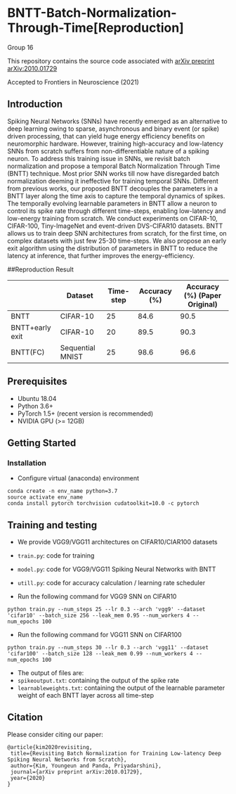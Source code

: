 # BNTT-Batch-Normalization-Through-Time[Reproduction]
Group 16

This repository contains the source code associated with [arXiv preprint arXiv:2010.01729][arXiv preprint arXiv:2010.01729]

Accepted to Frontiers in Neuroscience (2021)

[arXiv preprint arXiv:2010.01729]: https://arxiv.org/abs/2010.01729

## Introduction

Spiking Neural Networks (SNNs) have recently emerged as an alternative to deep learning owing to sparse, asynchronous and binary event (or spike) driven processing, that can yield huge energy efficiency benefits on neuromorphic hardware. However, training high-accuracy and low-latency SNNs from scratch suffers from non-differentiable nature of a spiking neuron. To address this training issue in SNNs, we revisit batch normalization and propose a temporal Batch Normalization Through Time (BNTT) technique. Most prior SNN works till now have disregarded batch normalization deeming it ineffective for training temporal SNNs. Different from previous works, our proposed BNTT decouples the parameters in a BNTT layer along the time axis to capture the temporal dynamics of spikes. The temporally evolving learnable parameters in BNTT allow a neuron to control its spike rate through different time-steps, enabling low-latency and low-energy training from scratch. We conduct experiments on CIFAR-10, CIFAR-100, Tiny-ImageNet and event-driven DVS-CIFAR10 datasets. BNTT allows us to train deep SNN architectures from scratch, for the first time, on complex datasets with just few 25-30 time-steps. We also propose an early exit algorithm using the distribution of parameters in BNTT to reduce the latency at inference, that further improves the energy-efficiency.

##Reproduction Result

|                 |Dataset           | Time-step | Accuracy (%) | Accuracy (%) (Paper Original) |
|-----------------|------------------|-----------|--------------|---------------------------|
| BNTT            |CIFAR-10          | 25        | 84.6         | 90.5                      |
| BNTT+early exit | CIFAR-10         | 20        | 89.5         | 90.3                      |
| BNTT(FC)        | Sequential MNIST | 25        | 98.6         | 96.6                      |

## Prerequisites
* Ubuntu 18.04    
* Python 3.6+    
* PyTorch 1.5+ (recent version is recommended)     
* NVIDIA GPU (>= 12GB)        

## Getting Started

### Installation
* Configure virtual (anaconda) environment
```
conda create -n env_name python=3.7
source activate env_name
conda install pytorch torchvision cudatoolkit=10.0 -c pytorch
```


## Training and testing

* We provide VGG9/VGG11 architectures on CIFAR10/CIAR100 datasets
* ```train.py```: code for training  
* ```model.py```: code for VGG9/VGG11 Spiking Neural Networks with BNTT  
* ```utill.py```: code for accuracy calculation / learning rate scheduler

*  Run the following command for VGG9 SNN on CIFAR10

```
python train.py --num_steps 25 --lr 0.3 --arch 'vgg9' --dataset 'cifar10' --batch_size 256 --leak_mem 0.95 --num_workers 4 --num_epochs 100
```

*  Run the following command for VGG11 SNN on CIFAR100

```
python train.py --num_steps 30 --lr 0.3 --arch 'vgg11' --dataset 'cifar100' --batch_size 128 --leak_mem 0.99 --num_workers 4 --num_epochs 100
```

* The output of files are:
* ```spikeoutput.txt```: containing the output of the spike rate
* ```learnableweights.txt```: containing the output of the learnable parameter weight of each BNTT layer across all time-step


## Citation
 
Please consider citing our paper:
 ```
 @article{kim2020revisiting,
  title={Revisiting Batch Normalization for Training Low-latency Deep Spiking Neural Networks from Scratch},
  author={Kim, Youngeun and Panda, Priyadarshini},
  journal={arXiv preprint arXiv:2010.01729},
  year={2020}
}
 ```
 
 

